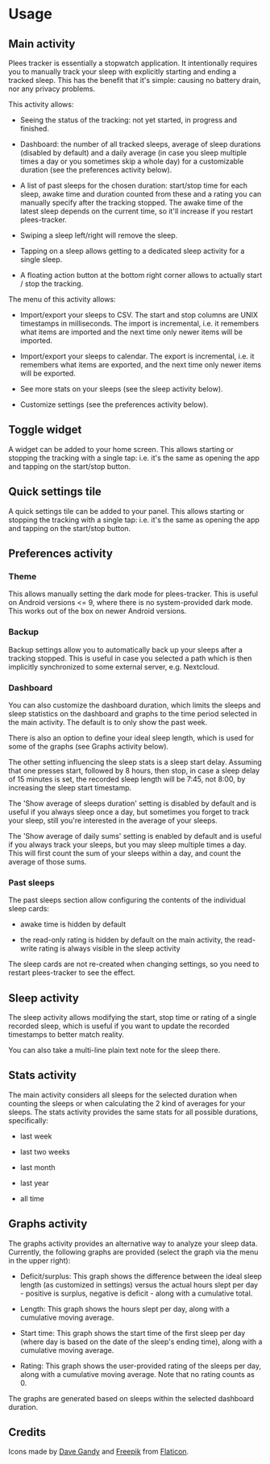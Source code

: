 # Usage

## Main activity

Plees tracker is essentially a stopwatch application. It intentionally requires you to manually
track your sleep with explicitly starting and ending a tracked sleep. This has the benefit that it's
simple: causing no battery drain, nor any privacy problems.

This activity allows:

- Seeing the status of the tracking: not yet started, in progress and finished.

- Dashboard: the number of all tracked sleeps, average of sleep durations (disabled by default) and
  a daily average (in case you sleep multiple times a day or you sometimes skip a whole day) for a
  customizable duration (see the preferences activity below).

- A list of past sleeps for the chosen duration: start/stop time for each sleep, awake time and
  duration counted from these and a rating you can manually specify after the tracking stopped.
  The awake time of the latest sleep depends on the current time, so it'll increase if you restart
  plees-tracker.

- Swiping a sleep left/right will remove the sleep.

- Tapping on a sleep allows getting to a dedicated sleep activity for a single sleep.

- A floating action button at the bottom right corner allows to actually start / stop the tracking.

The menu of this activity allows:

- Import/export your sleeps to CSV. The start and stop columns are UNIX timestamps in milliseconds.
  The import is incremental, i.e. it remembers what items are imported and the next time only newer
  items will be imported.

- Import/export your sleeps to calendar. The export is incremental, i.e. it remembers what items are
  exported, and the next time only newer items will be exported.

- See more stats on your sleeps (see the sleep activity below).

- Customize settings (see the preferences activity below).

## Toggle widget

A widget can be added to your home screen. This allows starting or stopping the tracking with a
single tap: i.e. it's the same as opening the app and tapping on the start/stop button.

## Quick settings tile

A quick settings tile can be added to your panel. This allows starting or stopping the tracking with
a single tap: i.e. it's the same as opening the app and tapping on the start/stop button.

## Preferences activity

### Theme

This allows manually setting the dark mode for plees-tracker. This is useful on Android versions <=
9, where there is no system-provided dark mode. This works out of the box on newer Android versions.

### Backup

Backup settings allow you to automatically back up your sleeps after a tracking stopped. This is
useful in case you selected a path which is then implicitly synchronized to some external server,
e.g. Nextcloud.

### Dashboard

You can also customize the dashboard duration, which limits the sleeps and sleep statistics on the
dashboard and graphs to the time period selected in the main activity. The default is to only show
the past week.

There is also an option to define your ideal sleep length, which is used for some of the graphs (see
Graphs activity below).

The other setting influencing the sleep stats is a sleep start delay. Assuming that one presses
start, followed by 8 hours, then stop, in case a sleep delay of 15 minutes is set, the recorded
sleep length will be 7:45, not 8:00, by increasing the sleep start timestamp.

The 'Show average of sleeps duration' setting is disabled by default and is useful if you always
sleep once a day, but sometimes you forget to track your sleep, still you're interested in the
average of your sleeps.

The 'Show average of daily sums' setting is enabled by default and is useful if you always track
your sleeps, but you may sleep multiple times a day. This will first count the sum of your sleeps
within a day, and count the average of those sums.

### Past sleeps

The past sleeps section allow configuring the contents of the individual sleep cards:

- awake time is hidden by default

- the read-only rating is hidden by default on the main activity, the read-write rating is always
  visible in the sleep activity

The sleep cards are not re-created when changing settings, so you need to restart plees-tracker to
see the effect.

## Sleep activity

The sleep activity allows modifying the start,  stop time or rating of a single recorded sleep,
which is useful if you want to update the recorded timestamps to better match reality.

You can also take a multi-line plain text note for the sleep there.

## Stats activity

The main activity considers all sleeps for the selected duration when counting the sleeps or when
calculating the 2 kind of averages for your sleeps. The stats activity provides the same stats for
all possible durations, specifically:

- last week

- last two weeks

- last month

- last year

- all time

## Graphs activity

The graphs activity provides an alternative way to analyze your sleep data. Currently, the following
graphs are provided (select the graph via the menu in the upper right):

- Deficit/surplus: This graph shows the difference between the ideal sleep length (as customized in
  settings) versus the actual hours slept per day - positive is surplus, negative is deficit - along
  with a cumulative total.

- Length: This graph shows the hours slept per day, along with a cumulative moving average.

- Start time: This graph shows the start time of the first sleep per day (where day is based on the
  date of the sleep's ending time), along with a cumulative moving average.

- Rating: This graph shows the user-provided rating of the sleeps per day, along with a cumulative
  moving average. Note that no rating counts as 0.

The graphs are generated based on sleeps within the selected dashboard duration.

## Credits

Icons made by [Dave Gandy](https://www.flaticon.com/authors/dave-gandy) and
[Freepik](https://www.flaticon.com/authors/freepik) from
[Flaticon](https://www.flaticon.com/).
